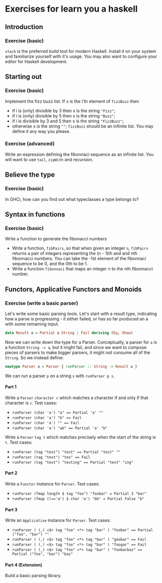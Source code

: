 # Exercises for learn you a haskell

## Introduction

### Exercise (basic)

`stack` is the preferred build tool for modern Haskell. Install it on your system and familiarize yourself with it's usage. You may also want to configure your editor for Haskell development.

## Starting out

### Exercise (basic)

Implement the fizz buzz list. If x is the i'th element of `fizzBuzz` then
  - if i is (only) divisible by 3 then x is the string `"Fizz"`; 
  - if i is (only) divisible by 5 then x is the string `"Buzz"`;
  - if i is divisible by 3 and 5 then x is the string `"FizzBuzz"`;
  - otherwise x is the string `""`;
`fizzBuzz` should be an infinite list. You may define it any way you please.

### Exercise (advanced)

Write an expression defining the fibonnaci sequence as an infinite list. You will want to use `tail`, `zipWith` and recursion.

## Believe the type

### Exercise (basic)
In GHCi, how can you find out what typeclasses a type belongs to?

## Syntax in functions

### Exercise (basic)

Write a function to generate the fibonacci numbers
  - Write a function, `fibPairs`, so that when given an integer `n`, `fibPairs` returns a pair of integers representing the (n - 1)th and and nth fibonnacci numbers. You can take the -1st element of the fibonnaci sequence to be 0, and the 0th to be 1.
  - Write a function `fibonnaci` that maps an integer n to the nth fibonnacci number.


## Functors, Applicative Functors and Monoids

### Exercise (write a basic parser)

Let's write some basic parsing tools. Let's start with a result type, indicating how a parse is progressing - it either failed, or has so far produced an a with some remaining input.

```haskell
data Result a = Partial a String | Fail deriving (Eq, Show)
```

Now we can write down the type for a Parser. Conceptually, a parser for `a` is a function `String -> a`, but it might fail, and since we want to compose pieces of parsers to make bigger parsers, it might not consume all of the `String`. So we instead define:

```haskell
newtype Parser a = Parser { runParser :: String -> Result a }
```

We can run a parser `p` on a string `s` with `runParser p s`.

#### Part 1

Write a `Parser` `character c` which matches a character if and only if that character is `c`. Test cases:
  - `runParser (char 'a') "a" == Partial 'a' ""`
  - `runParser (char 'a') "b" == Fail`
  - `runParser (char 'a') "" == Fail`
  - `runParser (char 'a') "ab" == Partial 'a' "b"`

Write a `Parser` `tag t` which matches precisely when the start of the string is `t`. Test cases:
  - `runParser (tag "test") "test" == Partial "test" ""`
  - `runParser (tag "test") "tes" == Fail`
  - `runParser (tag "test") "testing" == Partial "test" "ing"`

#### Part 2

Write a `Functor` instance for `Parser`. Test cases:
  - `runParser (fmap length $ tag "foo") "foobar" = Partial 3 "bar"`
  - `runParser (fmap ((=='a') $ char 'a') "bb" = Partial False "b"`

#### Part 3

Write an `Applicative` instance for `Parser`. Test cases:
  - `runParser ( (,) <$> tag "foo" <*> tag "bar" ) "foobar" == Partial ("foo", "bar") ""`
  - `runParser ( (,) <$> tag "foo" <*> tag "bar" ) "goobar" == Fail`
  - `runParser ( (,) <$> tag "foo" <*> tag "bar" ) "foogar" == Fail`
  - `runParser ( (,) <$> tag "foo" <*> tag "bar" ) "foobarbaz" == Partial ("foo", "bar") "baz"`

#### Part 4 (Extension)

Build a basic parsing library.
